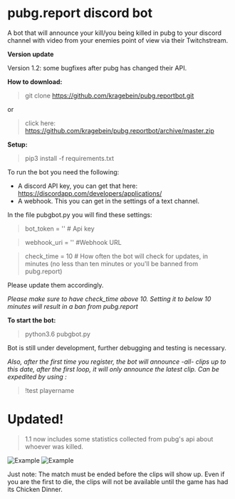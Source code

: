 # pubg.report discord bot

  

A bot that will announce your kill/you being killed in pubg to your discord channel with video from your enemies point of view via their Twitchstream.

**Version update**

Version 1.2: some bugfixes after pubg has changed their API. 


**How to download:**

> git clone https://github.com/kragebein/pubg.reportbot.git

or

> click here: https://github.com/kragebein/pubg.reportbot/archive/master.zip


**Setup:**

> pip3 install -f requirements.txt

To run the bot you need the following:

* A discord API key, you can get that here:
https://discordapp.com/developers/applications/
* A webhook. This you can get in the settings of a text channel. 
	
In the file pubgbot.py you will find these settings: 
>  bot_token =  ''  # Api key 

>  webhook_uri =  ''  #Webhook URL 

>  check_time = 10 # How often the bot will check for updates, in minutes (no less than ten minutes or you'll be banned from pubg.report)

Please update them accordingly.

*Please make sure to have check_time above 10. Setting it to below 10 minutes will result in a ban from pubg.report*

**To start the bot:**
> python3.6 pubgbot.py

Bot is still under development, further debugging and testing is necessary.

*Also, after the first time you register, the bot will announce -all- clips up to this date, after the first loop, it will only announce the latest clip. Can be expedited by using :*

>!test playername


# Updated! 
> 1.1 now includes some statistics collected from pubg's api about whoever was killed.

![Example](https://i.imgur.com/C9l668Y.png)
![Example](https://i.imgur.com/LNEESew.png)
  

Just note: The match must be ended before the clips will show up. Even if you are the first to die, the clips will not be available until the game has had its Chicken Dinner. 
